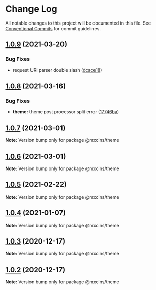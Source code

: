 # Change Log

All notable changes to this project will be documented in this file.
See [Conventional Commits](https://conventionalcommits.org) for commit guidelines.

## [1.0.9](https://github.com/maxiaochuan/mxcins/tree/master/packages/mxcins-theme/compare/@mxcins/theme@1.0.8...@mxcins/theme@1.0.9) (2021-03-20)


### Bug Fixes

* request URI parser double slash ([dcace18](https://github.com/maxiaochuan/mxcins/tree/master/packages/mxcins-theme/commit/dcace183f9e41e8d451a549ff7e77bb2974691e5))





## [1.0.8](https://github.com/maxiaochuan/mxcins/tree/master/packages/mxcins-theme/compare/@mxcins/theme@1.0.7...@mxcins/theme@1.0.8) (2021-03-16)


### Bug Fixes

* **theme:** theme post processor split error ([17746ba](https://github.com/maxiaochuan/mxcins/tree/master/packages/mxcins-theme/commit/17746ba2f9e80feeb1f8c557dcb052f6c1739066))





## [1.0.7](https://github.com/maxiaochuan/mxcins/tree/master/packages/mxcins-theme/compare/@mxcins/theme@1.0.6...@mxcins/theme@1.0.7) (2021-03-01)

**Note:** Version bump only for package @mxcins/theme





## [1.0.6](https://github.com/maxiaochuan/mxcins/tree/master/packages/mxcins-theme/compare/@mxcins/theme@1.0.5...@mxcins/theme@1.0.6) (2021-03-01)

**Note:** Version bump only for package @mxcins/theme





## [1.0.5](https://github.com/maxiaochuan/mxcins/tree/master/packages/mxcins-theme/compare/@mxcins/theme@1.0.4...@mxcins/theme@1.0.5) (2021-02-22)

**Note:** Version bump only for package @mxcins/theme





## [1.0.4](https://github.com/maxiaochuan/mxcins/tree/master/packages/mxcins-theme/compare/@mxcins/theme@1.0.3...@mxcins/theme@1.0.4) (2021-01-07)

**Note:** Version bump only for package @mxcins/theme





## [1.0.3](https://github.com/maxiaochuan/mxcins/tree/master/packages/mxcins-theme/compare/@mxcins/theme@1.0.2...@mxcins/theme@1.0.3) (2020-12-17)

**Note:** Version bump only for package @mxcins/theme





## [1.0.2](https://github.com/maxiaochuan/mxcins/tree/master/packages/mxcins-theme/compare/@mxcins/theme@1.0.1...@mxcins/theme@1.0.2) (2020-12-17)

**Note:** Version bump only for package @mxcins/theme
